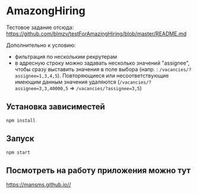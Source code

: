 # AmazongHiring

Тестовое задание отсюда: https://github.com/blmzv/testForAmazingHiring/blob/master/README.md

Дополнительно к условию: 
- фильтрация по нескольким рекрутерам
- в адресную строку можно задавать несколько значений "assignee", чтобы сразу выставить значения в поле выбора (напр. : `/vacancies/?assignee=1,3,4,5`). Повторяющиеся или несоответствующие имеющим данным значения удаляются (`/vacancies/?assignee=3,3,40000,5` => `/vacancies/?assignee=3,5`)


## Установка зависиместей

```
npm install
```

## Запуск

```
npm start
```

## Посмотреть на работу приложения можно тут

https://mansms.github.io//
